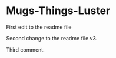 # Mugs-Things-Luster

First edit to the readme file

Second change to the readme file v3.

Third comment.
